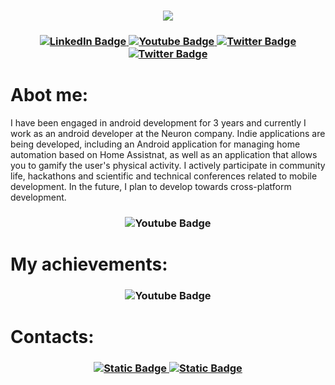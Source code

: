 <h3 align="center">
  <img src="https://github.com/SogYa/SogYa/assets/73115406/ea3507c3-9ed9-4378-88ef-4670722afdf8" />
</h3>

<h3 align="center">
<div id="badges">
  <a href="your-linkedin-URL">
    <img src="https://img.shields.io/badge/Android-3DDC84?style=for-the-badge&logo=android&logoColor=white" alt="LinkedIn Badge"/>
  </a>
  <a href="your-youtube-URL">
    <img src="https://img.shields.io/badge/kotlin-%237F52FF.svg?style=for-the-badge&logo=kotlin&logoColor=white" alt="Youtube Badge"/>
  </a>
  <a href="your-twitter-URL">
    <img src="https://img.shields.io/badge/-RaspberryPi-C51A4A?style=for-the-badge&logo=Raspberry-Pi" alt="Twitter Badge"/>
  </a>
   <a href="your-twitter-URL">
    <img src="https://img.shields.io/badge/python-3670A0?style=for-the-badge&logo=python&logoColor=ffdd54" alt="Twitter Badge"/>
  </a>
</div>
</h3>


# Abot me:
I have been engaged in android development for 3 years and currently I work as an android developer at the Neuron company. Indie applications are being developed, including an Android application for managing home automation based on Home Assistnat, as well as an application that allows you to gamify the user's physical activity.
I actively participate in community life, hackathons and scientific and technical conferences related to mobile development.
In the future, I plan to develop towards cross-platform development.

<h3 align="center">
 <img src="https://github-profile-summary-cards.vercel.app/api/cards/profile-details?username=SogYa&theme=algolia" alt="Youtube Badge"/>
</h3>

# My achievements:
<h3 align="center">
 <img src="https://github-profile-trophy.vercel.app/?username=SogYa&row=1&column=5&theme=algolia&margin-w=38&no-frame=true" alt="Youtube Badge"/>
</h3>

# Contacts:
<h3 align="center">
<div id="badges">
  <a href="your-linkedin-URL">
    <img alt="Static Badge" src="https://img.shields.io/badge/Telegram-white?logo=telegram&color=%23008bcc&link=https://t.me/SogYa88">
  </a>
  <a href="your-twitter-URL">
    <img alt="Static Badge" src="https://img.shields.io/badge/RuStore-white?color=%23008bcc&link=https%3A%2F%2Fapps.rustore.ru%2Fdeveloper%2F%252BbFCcQPRLwkH%252BSWYdqAU2ocGk1MfmGNv">
  </a>
</div>
</h3>
